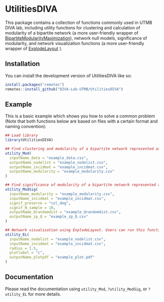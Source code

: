 
<!-- README.md is generated from README.Rmd. Please edit that file -->

# UtilitiesDIVA

<!-- badges: start -->
<!-- badges: end -->

This package contains a collection of functions commonly used in UTMB
DIVA lab, including utility functions for clustering and calculation of
modularity of a bipartite network (a more user-friendly wrapper of
[BipartiteModularityMaximization](https://cran.r-project.org/package=BipartiteModularityMaximization)),
network null models, significance of modularity, and network
visualization functions (a more user-friendly wrapper of
[ExplodeLayout](https://cran.r-project.org/package=ExplodeLayout) ).

## Installation

You can install the development version of UtilitiesDIVA like so:

``` r
install.packages("remotes")
remotes::install_github("DIVA-Lab-UTMB/UtilitiesDIVA")
```

## Example

This is a basic example which shows you how to solve a common problem
(Note that both functions below are based on files with a certain format
and naming convention):

``` r
## Load library
library(UtilitiesDIVA)

## Find clustering and modularity of a bipartite network represented as an incidence matrix stored in "example_data.csv". This function should be run only once for each network.
utility_Mod(
  inputName_data = "example_data.csv",
  outputName_nodelist = "example_nodelist.csv",
  outputName_incidmat = "example_incidmat.csv",
  outputName_modularity = "example_modularity.csv"
)

## Find significance of modularity of a bipartite network represented as an incidence matrix.
utility_ModSig(
  inputName_modularity = "example_modularity.csv",
  inputName_incidmat = "example_incidmat.csv",
  signif_preserve = "col_deg",
  signif_N_sample = 10,
  outputName_Qrandomdist = "example_Qrandomdist.csv",
  outputName_zp_Q = "example_zp_Q.csv"
)

## Network visualization using ExplodeLayout. Users can run this function multiple times for same network to explore different radius.
utility_EL(
  inputName_nodelist = "example_nodelist.csv",
  inputName_incidmat = "example_incidmat.csv",
  radius = 1.5,
  plotlabel = "c",
  outputName_plotpdf = "example_plot.pdf"
)
```

## Documentation

Please read the documentation using `utility_Mod`, `?utility_ModSig`, or
`?utility_EL` for more details.
